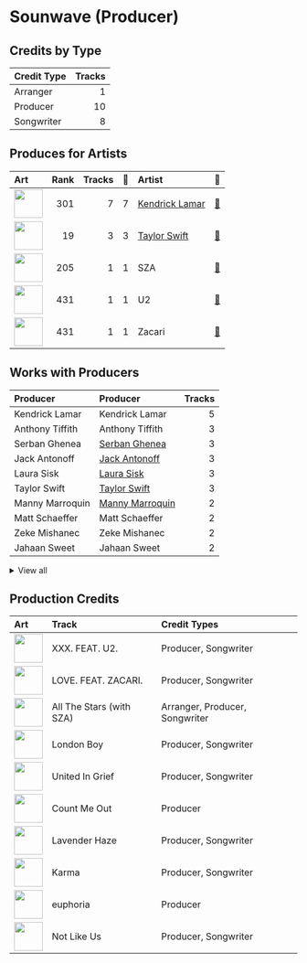 # Sounwave (Producer)

## Credits by Type

| Credit Type | Tracks |
|:---|---:|
| Arranger | 1 |
| Producer | 10 |
| Songwriter | 8 |

## Produces for Artists

| Art | Rank | Tracks | 💚 | Artist | 🔗 |
|:---|---:|---:|---:|:---|:---|
| <img src="https://i.scdn.co/image/ab6761610000e5eb437b9e2a82505b3d93ff1022" alt="" width="50" /> | 301 | 7 | 7 | [Kendrick Lamar](../../artists/kendrick_lamar/overview.md) | [🔗](https://open.spotify.com/artist/2YZyLoL8N0Wb9xBt1NhZWg) |
| <img src="https://i.scdn.co/image/ab6761610000e5ebe672b5f553298dcdccb0e676" alt="" width="50" /> | 19 | 3 | 3 | [Taylor Swift](../../artists/taylor_swift/overview.md) | [🔗](https://open.spotify.com/artist/06HL4z0CvFAxyc27GXpf02) |
| <img src="https://i.scdn.co/image/ab6761610000e5eb0895066d172e1f51f520bc65" alt="" width="50" /> | 205 | 1 | 1 | SZA | [🔗](https://open.spotify.com/artist/7tYKF4w9nC0nq9CsPZTHyP) |
| <img src="https://i.scdn.co/image/ab6761610000e5ebe62be215d2ee31bcd97edaba" alt="" width="50" /> | 431 | 1 | 1 | U2 | [🔗](https://open.spotify.com/artist/51Blml2LZPmy7TTiAg47vQ) |
| <img src="https://i.scdn.co/image/ab6761610000e5ebdb78fbd1c000f16792795648" alt="" width="50" /> | 431 | 1 | 1 | Zacari | [🔗](https://open.spotify.com/artist/3qBKjEOanahMxlRojwCzhI) |

## Works with Producers

| Producer | Producer | Tracks |
|:---|:---|---:|
| Kendrick Lamar | Kendrick Lamar | 5 |
| Anthony Tiffith | Anthony Tiffith | 3 |
| Serban Ghenea | [Serban Ghenea](../serban_ghenea/overview.md) | 3 |
| Jack Antonoff | [Jack Antonoff](../jack_antonoff/overview.md) | 3 |
| Laura Sisk | [Laura Sisk](../laura_sisk/overview.md) | 3 |
| Taylor Swift | [Taylor Swift](../taylor_swift/overview.md) | 3 |
| Manny Marroquin | [Manny Marroquin](../manny_marroquin/overview.md) | 2 |
| Matt Schaeffer | Matt Schaeffer | 2 |
| Zeke Mishanec | Zeke Mishanec | 2 |
| Jahaan Sweet | Jahaan Sweet | 2 |


<details>
<summary>View all</summary>

| Producer | Producer | Tracks |
|:---|:---|---:|
| Tim Maxey | Tim Maxey | 2 |
| OKLAMA | OKLAMA | 2 |
| Sam Dew | Sam Dew | 2 |
| Zoë Kravitz | Zoë Kravitz (Kravitz, Zoë) | 2 |
| DJ Dahi | DJ Dahi | 2 |
| J.LBS | J.LBS | 2 |
| Derek Ali | Derek Ali | 2 |
| Brendan Silas Perry | Brendan Silas Perry | 2 |
| Teddy Walton | Teddy Walton | 1 |
| The Edge | The Edge | 1 |
| Cautious Clay | Cautious Clay | 1 |
| Zacari Pacaldo | Zacari Pacaldo | 1 |
| Johnathan Turner | Johnathan Turner | 1 |
| James Hunt | James Hunt | 1 |
| Braxton Cook | Braxton Cook | 1 |
| Cyrus "Nois" Taghipour | Cyrus "Nois" Taghipour | 1 |
| Larry Mullen, Jr. | Larry Mullen, Jr. | 1 |
| Bono | Bono | 1 |
| Sam Ricci | Sam Ricci | 1 |
| Beach Noise | Beach Noise | 1 |
| Greg Kurstin | [Greg Kurstin](../greg_kurstin/overview.md) | 1 |
| Ray Charles Brown, Jr | Ray Charles Brown, Jr | 1 |
| Adam Clayton | Adam Clayton | 1 |
| Duval Timothy | Duval Timothy | 1 |
| Jake Kosich | Jake Kosich | 1 |
| Keanu Beats | Keanu Beats | 1 |
| Kyuro | Kyuro | 1 |
| Bēkon | Bēkon (Bēkon) | 1 |
| Ezinma | Ezinma | 1 |
| SZA | SZA | 1 |
| Mike WiLL Made-It | Mike WiLL Made-It | 1 |
| Cardo | Cardo | 1 |
| Mustard | Mustard | 1 |
| Yung Exclusive | Yung Exclusive | 1 |
| Ken Lewis | Ken Lewis | 1 |
| Johnny Kosich | Johnny Kosich | 1 |
| Sean Momberger | Sean Momberger | 1 |
| Al Shux | Al Shux | 1 |
| Johnny Juliano | Johnny Juliano | 1 |

</details>


## Production Credits

| Art | Track | Credit Types |
|:---|:---|:---|
| <img src="https://i.scdn.co/image/ab67616d0000b2738b52c6b9bc4e43d873869699" alt="" width="50" /> | XXX. FEAT. U2. | Producer, Songwriter |
| <img src="https://i.scdn.co/image/ab67616d0000b2738b52c6b9bc4e43d873869699" alt="" width="50" /> | LOVE. FEAT. ZACARI. | Producer, Songwriter |
| <img src="https://i.scdn.co/image/ab67616d0000b273c027ad28821777b00dcaa888" alt="" width="50" /> | All The Stars (with SZA) | Arranger, Producer, Songwriter |
| <img src="https://i.scdn.co/image/ab67616d0000b273e787cffec20aa2a396a61647" alt="" width="50" /> | London Boy | Producer, Songwriter |
| <img src="https://i.scdn.co/image/ab67616d0000b2732e02117d76426a08ac7c174f" alt="" width="50" /> | United In Grief | Producer, Songwriter |
| <img src="https://i.scdn.co/image/ab67616d0000b2732e02117d76426a08ac7c174f" alt="" width="50" /> | Count Me Out | Producer |
| <img src="https://i.scdn.co/image/ab67616d0000b273bb54dde68cd23e2a268ae0f5" alt="" width="50" /> | Lavender Haze | Producer, Songwriter |
| <img src="https://i.scdn.co/image/ab67616d0000b273bb54dde68cd23e2a268ae0f5" alt="" width="50" /> | Karma | Producer, Songwriter |
| <img src="https://i.scdn.co/image/ab67616d0000b2737587213b1be294ac4000f648" alt="" width="50" /> | euphoria | Producer |
| <img src="https://i.scdn.co/image/ab67616d0000b2731ea0c62b2339cbf493a999ad" alt="" width="50" /> | Not Like Us | Producer, Songwriter |
